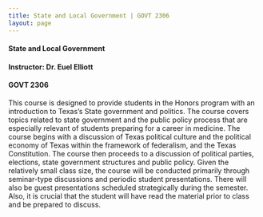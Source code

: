```yaml
---
title: State and Local Government | GOVT 2306
layout: page
---
```


#### State and Local Government

#### Instructor: Dr. Euel Elliott

#### GOVT 2306

This course is designed to provide students in the Honors program with an introduction to Texas’s State government and politics. The course covers topics related to state government and the public policy process that are especially relevant of students preparing for a career in medicine. The course begins with a discussion of Texas political culture and the political economy of Texas within the framework of federalism, and the Texas Constitution. The course then proceeds to a discussion of political parties, elections, state government structures and public policy. Given the relatively small class size, the course will be conducted primarily through seminar-type discussions and periodic student presentations. There will also be guest presentations scheduled strategically during the semester. Also, it is crucial that the student will have read the material prior to class and be prepared to discuss.
